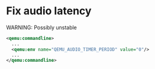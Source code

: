 # Fix audio latency
 
WARNING: Possibly unstable

```xml
<qemu:commandline>
  ...
  <qemu:env name="QEMU_AUDIO_TIMER_PERIOD" value="0"/>
  ...
</qemu:commandline>
```
 